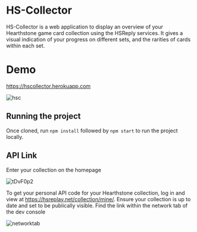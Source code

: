 # HS-Collector

HS-Collector is a web application to display an overview of your Hearthstone game card collection using the HSReply services.  It gives a visual indication of your progress on different sets, and the rarities of cards within each set.

# Demo

https://hscollector.herokuapp.com

![hsc](https://user-images.githubusercontent.com/42616071/116919076-b0470800-ac48-11eb-8964-ce363a540ad4.png)

## Running the project

Once cloned, run `npm install` followed by `npm start` to run the project locally. 

## API Link

Enter your collection on the homepage 

![tDvF0p2](https://user-images.githubusercontent.com/42616071/116919053-a3c2af80-ac48-11eb-891c-c69dd87c163d.png)

To get your personal API code for your Hearthstone collection, log in and view at https://hsreplay.net/collection/mine/. Ensure your collection is up to date and set to be publically visible.  Find the link within the network tab of the dev console 

![networktab](https://user-images.githubusercontent.com/42616071/116918490-dfa94500-ac47-11eb-9d54-3a4cb41a9615.png)


